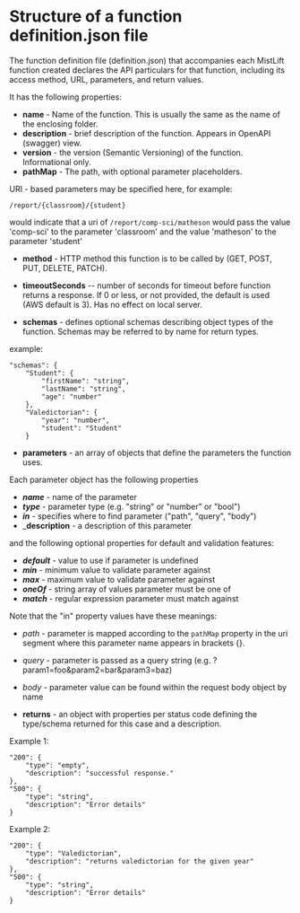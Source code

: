 # Structure of a function definition.json file

The function definition file (definition.json) that accompanies each MistLift function created declares the API particulars
for that function, including its access method, URL, parameters, and return values.

It has the following properties:

- __name__ - Name of the function. This is usually the same as the name of the enclosing folder.
- __description__ - brief description of the function. Appears in OpenAPI (swagger) view.
- __version__ - the version (Semantic Versioning) of the function. Informational only.
- __pathMap__ - The path, with optional parameter placeholders.

URI - based parameters may be specified here, for example:

`/report/{classroom}/{student}`

would indicate that a uri of `/report/comp-sci/matheson` would pass the value 'comp-sci' to the parameter 'classroom'
and the value 'matheson' to the parameter 'student'

- __method__ - HTTP method this function is to be called by (GET, POST, PUT, DELETE, PATCH). 

- __timeoutSeconds__ -- number of seconds for timeout before function returns a response. If 0 or less, or not provided, the default is used (AWS default is 3). Has no effect on local server.

- __schemas__ - defines optional schemas describing object types of the function. Schemas may be referred to by name for return types.

example:

    "schemas": {
        "Student": {
            "firstName": "string",
            "lastName": "string",
            "age": "number"
        },
        "Valedictorian": {
            "year": "number",
            "student": "Student"
        }


- __parameters__ - an array of objects that define the parameters the function uses.

Each parameter object has the following properties
- ___name___ - name of the parameter
- ___type___ - parameter type (e.g. "string" or "number" or "bool")
- ___in___ - specifies where to find parameter ("path", "query", "body")
- ___description__ - a description of this parameter

and the following optional properties for default and validation features:

- ___default___ - value to use if parameter is undefined
- ___min___ - minimum value to validate parameter against
- ___max___ - maximum value to validate parameter against
- ___oneOf___ - string array of values parameter must be one of
- ___match___ - regular expression parameter must match against


Note that the "in" property values have these meanings:
- _path_ - parameter is mapped according to the `pathMap` property in the uri segment where this parameter name appears in brackets {}.
- _query_ - parameter is passed as a query string (e.g. ?param1=foo&param2=bar&param3=baz)
- _body_ - parameter value can be found within the request body object by name

- __returns__ - an object with properties per status code defining the type/schema returned for this case and a description.

Example 1:

    "200": {
        "type": "empty",
        "description": "successful response."
    },
    "500": {
        "type": "string",
        "description": "Error details"
    }

Example 2:

    "200": {
        "type": "Valedictorian",
        "description": "returns valedictorian for the given year"
    },
    "500": {
        "type": "string",
        "description": "Error details"
    }
